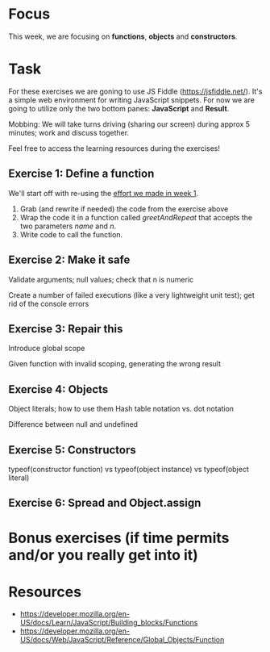 # Focus

This week, we are focusing on **functions**, **objects** and **constructors**.

# Task

For these exercises we are goning to use JS Fiddle (https://jsfiddle.net/). It's a simple web environment for writing JavaScript snippets.
For now we are going to utilize only the two bottom panes: **JavaScript** and **Result**.

Mobbing: We will take turns driving (sharing our screen) during approx 5 minutes; work and discuss together.

Feel free to access the learning resources during the exercises!

## Exercise 1: Define a function

We'll start off with re-using the [effort we made in week 1](https://github.com/red-gate/level-up-academy/blob/master/web-training/JavaScript/Week%201%20-%20Basic%20Syntax/Instructions.md#exercise-1).

1. Grab (and rewrite if needed) the code from the exercise above
2. Wrap the code it in a function called *greetAndRepeat* that accepts the two parameters *name* and *n*.
3. Write code to call the function.


## Exercise 2: Make it safe

Validate arguments; null values; check that n is numeric

Create a number of failed executions (like a very lightweight unit test); get rid of the console errors


## Exercise 3: Repair this

Introduce global scope

Given function with invalid scoping, generating the wrong result


## Exercise 4: Objects

Object literals; how to use them
Hash table notation vs. dot notation

Difference between null and undefined


## Exercise 5: Constructors

typeof(constructor function)
  vs
typeof(object instance)
  vs
typeof(object literal)


## Exercise 6: Spread and Object.assign


# Bonus exercises (if time permits and/or you really get into it)

# Resources
- https://developer.mozilla.org/en-US/docs/Learn/JavaScript/Building_blocks/Functions
- https://developer.mozilla.org/en-US/docs/Web/JavaScript/Reference/Global_Objects/Function
